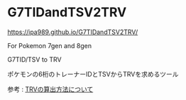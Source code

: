# G7TIDandTSV2TRV

https://ipa989.github.io/G7TIDandTSV2TRV/

For Pokemon 7gen and 8gen

G7TID/TSV to TRV

ポケモンの6桁のトレーナーIDとTSVからTRVを求めるツール


参考 : [TRVの算出方法について](http://pokemon-memo.blog.jp/archives/7596532.html)
